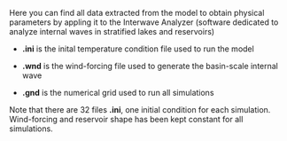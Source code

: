 Here you can find all data extracted from the model to obtain physical parameters by appling it to the Interwave Analyzer (software dedicated to analyze internal waves in stratified lakes and reservoirs) 

* **.ini** is the inital temperature condition file used to run the model

* **.wnd** is the wind-forcing file used to generate the basin-scale internal wave 

* **.gnd** is the numerical grid used to run all simulations

Note that there are 32 files **.ini**, one initial condition for each simulation. Wind-forcing and reservoir shape has been kept constant for all simulations.
